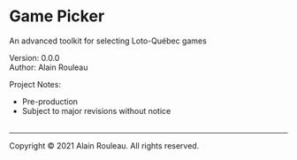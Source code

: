 # Game Picker

An advanced toolkit for selecting Loto-Québec games

Version: 0.0.0<br>
Author: Alain Rouleau

Project Notes:
- Pre-production
- Subject to major revisions without notice<br><br>

---

Copyright © 2021 Alain Rouleau. All rights reserved.